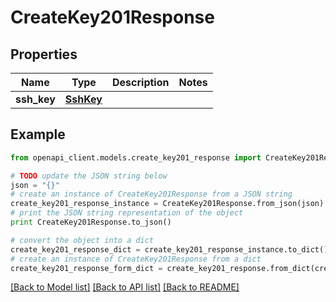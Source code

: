 # CreateKey201Response


## Properties
Name | Type | Description | Notes
------------ | ------------- | ------------- | -------------
**ssh_key** | [**SshKey**](SshKey.md) |  | 

## Example

```python
from openapi_client.models.create_key201_response import CreateKey201Response

# TODO update the JSON string below
json = "{}"
# create an instance of CreateKey201Response from a JSON string
create_key201_response_instance = CreateKey201Response.from_json(json)
# print the JSON string representation of the object
print CreateKey201Response.to_json()

# convert the object into a dict
create_key201_response_dict = create_key201_response_instance.to_dict()
# create an instance of CreateKey201Response from a dict
create_key201_response_form_dict = create_key201_response.from_dict(create_key201_response_dict)
```
[[Back to Model list]](../README.md#documentation-for-models) [[Back to API list]](../README.md#documentation-for-api-endpoints) [[Back to README]](../README.md)


